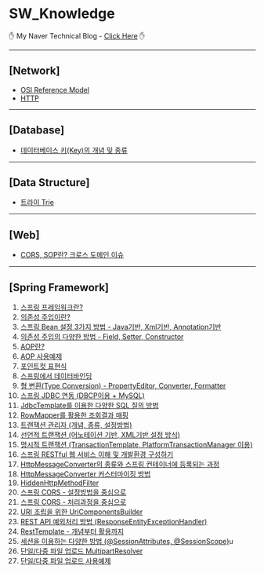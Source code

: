 # SW_Knowledge

&#9995; My Naver Technical Blog - [Click Here][bloglink] &#9995;



 

<hr>

## [Network]

- [OSI Reference Model][Network-1]
- [HTTP][Network-2]

<hr>

## [Database]

- [데이터베이스 키(Key)의 개념 및 종류][Database-1]

<hr>

## [Data Structure]

- [트라이 Trie][DataStructure-1]

<hr>



## [Web]

- [CORS, SOP란? 크로스 도메인 이슈][Web-1]

<hr>

## [Spring Framework]

1. [스프링 프레임워크란?][Spring-1]
2. [의존성 주입이란?][Spring-2]
3. [스프링 Bean 설정 3가지 방법 - Java기반, Xml기반, Annotation기반][Spring-3]
4. [의존성 주입의 다양한 방법 - Field, Setter, Constructor][Spring-4]
5. [AOP란?][Spring-5]
6. [AOP 사용예제][Spring-6]
7. [포인트컷 표현식][Spring-7]
8. [스프링에서 데이터바인딩][Spring-8]
9. [형 변환(Type Conversion) - PropertyEditor, Converter, Formatter][Spring-9]
10. [스프링 JDBC 연동 (DBCP이용 + MySQL)][Spring-10]
11. [JdbcTemplate를 이용한 다양한 SQL 질의 방법][Spring-11]
12. [RowMapper를 활용한 조회결과 매핑][Spring-12]
13. [트랜잭션 관리자 (개념, 종류, 설정방법)][Spring-13]   
14. [선언적 트랜잭션 (어노테이션 기반, XML기반 설정 방식)][Spring-14]
15. [명시적 트랜잭션 (TransactionTemplate, PlatformTransactionManager 이용)][Spring-15]
16. [스프링 RESTful 웹 서비스 이해 및 개발환경 구성하기][Spring-16]
17. [HttpMessageConverter의 종류와 스프링 컨테이너에 등록되는 과정][Spring-17]
18. [HttpMessageConverter 커스터마이징 방법][Spring-18]
19. [HiddenHttpMethodFilter][Spring-19]
20. [스프링 CORS - 설정방법을 중심으로][Spring-20]
21. [스프링 CORS - 처리과정을 중심으로][Spring-21]
22. [URI 조립을 위한 UriComponentsBuilder][Spring-22]
23. [REST API 예외처리 방법 (ResponseEntityExceptionHandler)][Spring-23]
24. [RestTemplate - 개념부터 활용까지][Spring-24]
25. [세션을 이용하는 다양한 방법 (@SessionAttributes, @SessionScope)][Spring-25]u
26. [단일/다중 파일 업로드 MultipartResolver][Spring-26]
27. [단일/다중 파일 업로드 사용예제][Spring-27]



[bloglink]: https://blog.naver.com/aservmz "Go My Blog"
[Network-1]: https://blog.naver.com/aservmz/222273195172 "OSI Reference Model"
[Network-2]: https://blog.naver.com/aservmz/222301982303 "HTTP란"

[Database-1]: https://blog.naver.com/aservmz/221943292606 "데이터베이스 키(Key)의 개념 및 종류"

[DataStructure-1]: https://blog.naver.com/aservmz/222277491970 "트라이 Trie"

[Web-1]: https://blog.naver.com/aservmz/222312490758 "CORS, SOP란? 크로스 도메인 이슈"

[Spring-1]: https://blog.naver.com/aservmz/222123598813 "스프링프레임워크란?"
[Spring-2]: https://blog.naver.com/aservmz/222124195653 "의존성 주입이란?"
[Spring-3]: https://blog.naver.com/aservmz/222124811080 "스프링 Bean 설정 3가지 방법"
[Spring-4]: https://blog.naver.com/aservmz/222125631838 "의존성 주입의 다양한 방법"
[Spring-5]: https://blog.naver.com/aservmz/222130168833 "AOP란?"
[Spring-6]: https://blog.naver.com/aservmz/222130296776 "AOP 사용예제"
[Spring-7]: https://blog.naver.com/aservmz/222130674972 "포인트컷 표현식"
[Spring-8]: https://blog.naver.com/aservmz/222132312284 "스프링에서 데이터 바인딩"
[Spring-9]: https://blog.naver.com/aservmz/222132754665 "형 변환(Type Conversion) - PropertyEditor, Converter, Formatter"
[Spring-10]: https://blog.naver.com/aservmz/222137705967 "스프링 JDBC 연동 (DBCP이용 + MySQL)"
[Spring-11]: https://blog.naver.com/aservmz/222139111928 "JdbcTemplate를 이용한 다양한 SQL 질의 방법"
[Spring-12]: https://blog.naver.com/aservmz/222139789930 "RowMapper를 활용한 조회결과 매핑"
[Spring-13]: https://blog.naver.com/aservmz/222142588232 "트랜잭션 관리자 (개념, 종류, 설정방법)"
[Spring-14]: https://blog.naver.com/aservmz/222142663551 "선언적 트랜잭션 (어노테이션 기반, XML기반 설정 방식)"
[Spring-15]: https://blog.naver.com/aservmz/222147176874 "명시적 트랜잭션 (TransactionTemplate, PlatformTransactionManager 이용)"
[Spring-16]: https://blog.naver.com/aservmz/222282710254 "스프링 RESTful 웹 서비스 이해 및 개발환경 구성하기"
[Spring-17]: https://blog.naver.com/aservmz/222283277914 "HttpMessageConverter의 종류와 스프링 컨테이너에 등록되는 과정"
[Spring-18]: https://blog.naver.com/aservmz/222284376294 "HttpMessageConverter 커스터마이징 방법"
[Spring-19]: https://blog.naver.com/aservmz/222284858959 "HiddenHttpMethodFilter"
[Spring-20]: https://blog.naver.com/aservmz/222313756775 "스프링 CORS - 설정방법을 중심으로"
[Spring-21]: https://blog.naver.com/aservmz/222313864092 "스프링 CORS - 처리과정을 중심으로"
[Spring-22]: https://blog.naver.com/aservmz/222322019981 "URI 조립을 위한 UriComponentsBuilder"
[Spring-23]: https://blog.naver.com/aservmz/222322773008 "REST API 예외처리 방법 (ResponseEntityExceptionHandler)"
[Spring-24]: https://blog.naver.com/aservmz/222325616285 "RestTemplate - 개념부터 활용까지"
[Spring-25]: https://blog.naver.com/aservmz/222332995975 "세션을 이용하는 다양한 방법 (@SessionAttributes, @SessionScope)"
[Spring-26]: https://blog.naver.com/aservmz/222338298677 "단일/다중 파일 업로드 MultipartResolver"
[Spring-27]: https://blog.naver.com/aservmz/222338300680 "단일/다중 파일 업로드 사용 예제  "

